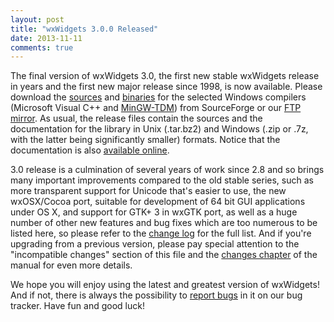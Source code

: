 ```yaml
---
layout: post
title: "wxWidgets 3.0.0 Released"
date: 2013-11-11
comments: true
---
```


The final version of wxWidgets 3.0, the first new stable wxWidgets release in
years and the first new major release since 1998, is now available. Please
download the [sources][1] and [binaries][2] for the selected Windows compilers
(Microsoft Visual C++ and [MinGW-TDM][3]) from SourceForge or our
[FTP mirror][4]. As usual, the release files contain the sources and the
documentation for the library in Unix (.tar.bz2) and Windows (.zip or .7z, with
the latter being significantly smaller) formats. Notice that the documentation
is also [available online][5].

<!--more-->

3.0 release is a culmination of several years of work since 2.8 and so brings
many important improvements compared to the old stable series, such as more
transparent support for Unicode that's easier to use, the new wxOSX/Cocoa port,
suitable for development of 64 bit GUI applications under OS X, and support for
GTK+ 3 in wxGTK port, as well as a huge number of other new features and bug
fixes which are too numerous to be listed here, so please refer to the
[change log][6] for the full list. And if you're upgrading from a previous
version, please pay special attention to the "incompatible changes" section of
this file and the [changes chapter][7] of the manual for even more details.

We hope you will enjoy using the latest and greatest version of wxWidgets! And
if not, there is always the possibility to [report bugs][8] in it on our bug
tracker. Have fun and good luck!

[1]: https://sourceforge.net/downloads/wxwindows/3.0.0/
[2]: https://sourceforge.net/downloads/wxwindows/3.0.0/binaries/
[3]: http://tdm-gcc.tdragon.net/
[4]: ftp://ftp.wxwidgets.org/pub/3.0.0/
[5]: http://docs.wxwidgets.org/3.0.0/
[6]: https://sourceforge.net/projects/wxwindows/files/3.0.0/changes.txt
[7]: http://docs.wxwidgets.org/3.0.0/overview_changes_since28.html
[8]: http://trac.wxwidgets.org/newticket
